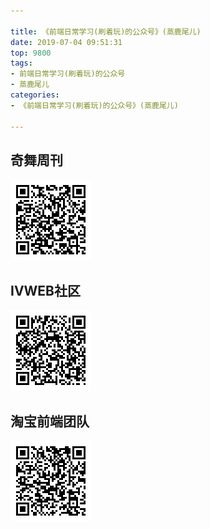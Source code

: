 ```yaml
---

title: 《前端日常学习(刷着玩)的公众号》(蒸鹿尾儿)
date: 2019-07-04 09:51:31
top: 9800
tags: 
- 前端日常学习(刷着玩)的公众号
- 蒸鹿尾儿
categories:
- 《前端日常学习(刷着玩)的公众号》(蒸鹿尾儿)

---
```


## 奇舞周刊

![](https://raw.githubusercontent.com/zhaoolee/GraphBed/master/zhaoolee_images000002/3d3962e38bdae5991fce43a364c1932b.png)

##  IVWEB社区

![](https://raw.githubusercontent.com/zhaoolee/GraphBed/master/zhaoolee_images000002/6e1638857a33a2218933bc52fdfb9891.png)

## 淘宝前端团队

![](https://raw.githubusercontent.com/zhaoolee/GraphBed/master/zhaoolee_images000002/67a614cd1ec4767053f6682090952c2f.png)


<!-- more -->
